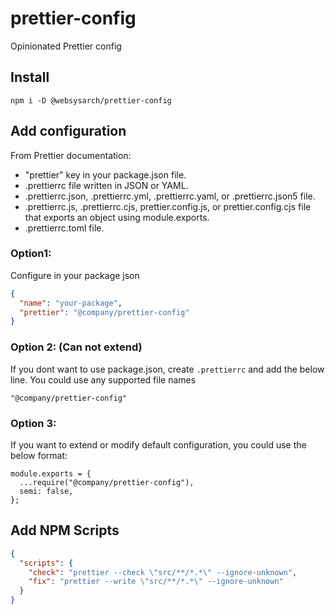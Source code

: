 # prettier-config

Opinionated Prettier config

## Install

```shell
npm i -D @websysarch/prettier-config
```

## Add configuration

From Prettier documentation:

- "prettier" key in your package.json file.
- .prettierrc file written in JSON or YAML.
- .prettierrc.json, .prettierrc.yml, .prettierrc.yaml, or .prettierrc.json5 file.
- .prettierrc.js, .prettierrc.cjs, prettier.config.js, or prettier.config.cjs file that exports an object using module.exports.
- .prettierrc.toml file.

### Option1:

Configure in your package json

```json
{
  "name": "your-package",
  "prettier": "@company/prettier-config"
}
```

### Option 2: (Can not extend)

If you dont want to use package.json, create `.prettierrc` and add the below line.
You could use any supported file names

```
"@company/prettier-config"
```

### Option 3:

If you want to extend or modify default configuration, you could use the below format:

```shell
module.exports = {
  ...require("@company/prettier-config"),
  semi: false,
};
```

## Add NPM Scripts

```json
{
  "scripts": {
    "check": "prettier --check \"src/**/*.*\" --ignore-unknown",
    "fix": "prettier --write \"src/**/*.*\" --ignore-unknown"
  }
}
```
